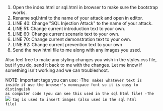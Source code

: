 1. Open the index.html or sql.html in browser to make sure the bootstrap works.
2. Rename sql.html to the name of your attack and open in editor.
3. LINE 40: Change "SQL Injection Attack" to the name of your attack.
4. LINE 51: Change current introduction text to your own. 
5. LINE 60: Change current scenario text to your own. 
6. LINE 70: Change current demonstration text to your own. 
7. LINE 82: Change current prevention text to your own 
8. Send the new html file to me along with any images you used.

Also feel free to make any styling changes you wish in the styles.css file, 
but if you do, send it back to me with the changes. 
Let me know if something isn't working and we can troubleshoot. 

NOTE: Important tags you can use:
	-The <code> makes whatever text is inside it use the browser's 
	monospace font so it is easy to distinguish as computer code (you can see this used in the sql html file)
	-The <img src=PATH> tag is used to insert images (also used in the sql html file)